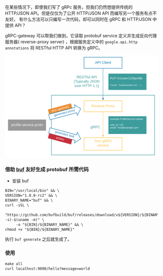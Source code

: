 在某些情况下，即使我们写了 gRPc 服务，但我们仍然想提供传统的 HTTP/JSON API。但是仅仅为了公开 HTTP/JSON API 而编写另一个服务有点不友好。
有什么方法可以只编写一次代码，却可以同时在 gRPC 和 HTTP/JSON 中提供 API？ 

gRPC-gateway 可以帮我们做到，它读取 protobuf service 定义并生成反向代理服务器( reverse-proxy server) ，根据服务定义中的 `google.api.http annotations` 将 RESTful HTTP API 转换为 gRPC。

![](grpc-gateway.png)



### 借助 [buf](https://github.com/bufbuild/buf) 友好生成 protobuf 所需代码

* 安装 buf

```
BIN="/usr/local/bin" && \
VERSION="1.0.0-rc2" && \
BINARY_NAME="buf" && \
curl -sSL \
     "https://github.com/bufbuild/buf/releases/download/v${VERSION}/${BINARY_NAME}-$(uname -s)-$(uname -m)" \
     -o "${BIN}/${BINARY_NAME}" && \
chmod +x "${BIN}/${BINARY_NAME}"
```

执行 `buf generate` 之后就生成了。

### 使用
```
make all
curl localhost:9090/hello?message=world
```
